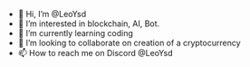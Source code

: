 - 👋 Hi, I’m @LeoYsd
- 👀 I’m interested in blockchain, AI, Bot.
- 🌱 I’m currently learning coding
- 💞️ I’m looking to collaborate on creation of a cryptocurrency
- 📫 How to reach me on Discord @LeoYsd

<!---
LeoYsd/LeoYsd is a ✨ special ✨ repository because its `README.md` (this file) appears on your GitHub profile.
You can click the Preview link to take a look at your changes.
--->
